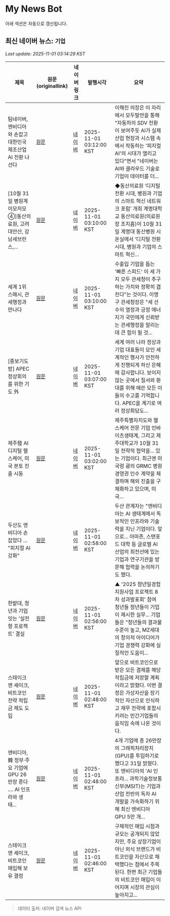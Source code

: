 # My News Bot

아래 섹션은 자동으로 갱신됩니다.

<!-- NEWS:START -->
## 최신 네이버 뉴스: `기업`
_Last update: 2025-11-01 03:14:29 KST_

| 제목 | 원문(originallink) | 네이버 링크 | 발행시각 | 요약 |
|---|---|---|---|---|
| 팀네이버, 엔비디아와 손잡고 대한민국 제조산업 AI 전환 나선다 | [원문](http://www.worktoday.co.kr/news/articleView.html?idxno=76262) | [네이버](http://www.worktoday.co.kr/news/articleView.html?idxno=76262) | 2025-11-01 03:12:00 KST | 이해진 의장은 이 자리에서 모두발언을 통해 "자동차의 SDV 전환이 보여주듯 AI가 실제 산업 현장과 시스템 속에서 작동하는 '피지컬 AI'의 시대가 열리고 있다"면서 "네이버는 AI와 클라우드 기술로 기업이 데이터를 더... |
| [10월 31일 병원계 이모저모④]동산의료원, 고려대안산, 강남세브란스,... | [원문](https://medicalworldnews.co.kr/news/view.php?idx=1510970952) | [네이버](https://medicalworldnews.co.kr/news/view.php?idx=1510970952) | 2025-11-01 03:10:00 KST | ◆동산의료원 ‘디지털 전환 시대, 병원과 기업의 스마트 혁신 네트워크 포럼’ 개최 계명대학교 동산의료원(의료원장 조치흠)이 10월 31일 계명대 동산병원 시온실에서 ‘디지털 전환 시대, 병원과 기업의 스마트 혁신... |
| 세계 1위 스매시, 관세행정과 만나다 | [원문](https://www.ccdailynews.com/news/articleView.html?idxno=2376358) | [네이버](https://www.ccdailynews.com/news/articleView.html?idxno=2376358) | 2025-11-01 03:10:00 KST | 수출입 기업을 돕는 '빠른 스피드' 이 세 가지 모두 관세청이 추구하는 가치와 정확히 겹친다"는 것이다. 이명구 관세청장은 "세 선수의 열정과 긍정 에너지가 국민에게 신뢰받는 관세행정을 알리는 데 큰 힘이 될 것... |
| [중보기도방] APEC 정상회의를 위한 기도 外 | [원문](https://www.kmib.co.kr/article/view.asp?arcid=1761715924&code=23111111&cp=nv) | [네이버](https://n.news.naver.com/mnews/article/005/0001811528?sid=103) | 2025-11-01 03:07:00 KST | 세계 여러 나라 정상과 기업 대표들이 모인 세계적인 행사가 안전하게 진행되게 하신 은혜에 감사합니다. 보이지 않는 곳에서 질서와 환대를 위해 애쓴 모든 이들의 수고를 기억합니다. APEC을 계기로 여러 정상회담도... |
| 제주發 AI 디지털 헬스케어, 미국 본토 진출 시동 | [원문](https://www.tokenpost.kr/news/tech/298988) | [네이버](https://www.tokenpost.kr/news/tech/298988) | 2025-11-01 03:02:00 KST | 제주특별자치도와 헬스케어 전문 기업 인바이츠생태계, 그리고 제주대학교가 10월 31일 전략적 협약을... 있는 기업이다. 최근엔 미국령 괌의 GRMC 병원 경영권 인수 계약을 체결하며 해외 진출을 구체화하고 있으며, 미국... |
| 두산도 엔비디아 손잡았다 … "피지컬 AI 강화" | [원문](http://www.worktoday.co.kr/news/articleView.html?idxno=76259) | [네이버](http://www.worktoday.co.kr/news/articleView.html?idxno=76259) | 2025-11-01 02:58:00 KST | 두산 관계자는 "엔비디아는 AI 생태계에서 독보적인 인프라와 기술력을 지닌 기업이다. 앞으로... 아마존, 스탠포드 대학 등 글로벌 AI 산업의 최전선에 있는 기업과 연구기관을 방문해 협력을 논의하기도 했다. |
| 한밭대, 청년과 기업 잇는 '실전형 프로젝트' 결실 | [원문](https://www.ccdailynews.com/news/articleView.html?idxno=2376357) | [네이버](https://www.ccdailynews.com/news/articleView.html?idxno=2376357) | 2025-11-01 02:56:00 KST | ▲ '2025 청년일경험 지원사업 프로젝트 8차 성과발표회' 참여 청년들 청년들이 기업이 제시한 실무... 기업들은 "청년들의 결과물 수준이 높고, MZ세대의 창의적 아이디어가 기업 경쟁력 강화에 실질적인 도움이... |
| 스테이크 앤 셰이크, 비트코인 전략 적립금 제도 도입 | [원문](https://www.tokenpost.kr/news/breaking/298984) | [네이버](https://www.tokenpost.kr/news/breaking/298984) | 2025-11-01 02:48:00 KST | 앞으로 비트코인으로 받은 모든 결제를 해당 적립금에 저장할 계획이라고 밝혔다. 이번 결정은 가상자산을 장기적인 자산으로 인식하고 재무 전략에 포함시키려는 민간기업들의 움직임 속에 나온 것이다. |
| 엔비디아, 韓 정부·주요 기업에 GPU 26만장 푼다 .... AI 인프라와 생태... | [원문](http://www.worktoday.co.kr/news/articleView.html?idxno=76258) | [네이버](http://www.worktoday.co.kr/news/articleView.html?idxno=76258) | 2025-11-01 02:48:00 KST | 4개 기업에 총 26만장의 그래픽처리장치(GPU)를 투입하기로 했다고 31일 밝혔다. 또 엔비디아의 'AI 인프라... 과학기술정보통신부(MSIT)는 기업과 산업 전반의 독자 AI 개발을 가속화하기 위해 최신 엔비디아 GPU 5만 개... |
| 스테이크 앤 셰이크, 비트코인 매입해 보유 결정 | [원문](https://www.tokenpost.kr/news/breaking/298983) | [네이버](https://www.tokenpost.kr/news/breaking/298983) | 2025-11-01 02:46:00 KST | 구체적인 매입 시점과 규모는 공개되지 않았지만, 주요 상장기업이 아닌 외식 브랜드가 비트코인을 자산으로 채택했다는 점에서 주목된다. 한편 최근 기업들의 비트코인 매입이 이어지며 시장의 관심이 높아지고... |

> 데이터 출처: 네이버 검색 뉴스 API
<!-- NEWS:END -->
